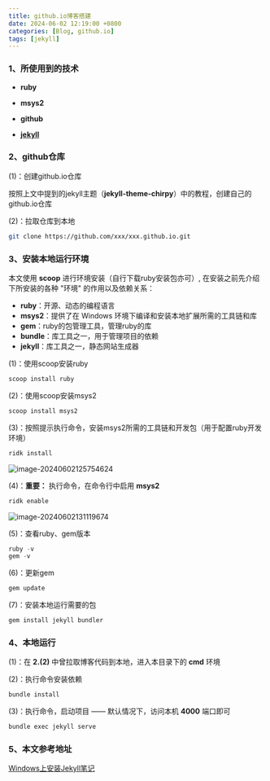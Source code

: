 ```yaml
---
title: github.io博客搭建
date: 2024-06-02 12:19:00 +0800
categories: [Blog, github.io]
tags: [jekyll]
---
```




### 1、所使用到的技术

* **ruby**

* **msys2**

* **github**

* **[jekyll](https://github.com/cotes2020/jekyll-theme-chirpy)**

  

### 2、github仓库

(1)：创建github.io仓库

​	按照上文中提到的jekyll主题（**jekyll-theme-chirpy**）中的教程，创建自己的github.io仓库

(2)：拉取仓库到本地

```bash
git clone https://github.com/xxx/xxx.github.io.git
```



### 3、安装本地运行环境

本文使用 **scoop** 进行环境安装（自行下载ruby安装包亦可）,
在安装之前先介绍下所安装的各种 "环境" 的作用以及依赖关系：

* **ruby**：开源、动态的编程语言
* **msys2**：提供了在 Windows 环境下编译和安装本地扩展所需的工具链和库
* **gem**：ruby的包管理工具，管理ruby的库
* **bundle**：库工具之一，用于管理项目的依赖
* **jekyll**：库工具之一，静态网站生成器

(1)：使用scoop安装ruby

```powershell
scoop install ruby 
```

(2)：使用scoop安装msys2

```powershell
scoop install msys2
```

(3)：按照提示执行命令，安装msys2所需的工具链和开发包（用于配置ruby开发环境）

```powershell
ridk install 
```

![image-20240602125754624](https://s2.loli.net/2024/06/02/D4PReL1imvrhTsf.png)  

(4)：**重要：** 执行命令，在命令行中启用 **msys2**

```powershell
ridk enable
```

![image-20240602131119674](https://s2.loli.net/2024/06/02/gJGDub3HVE1lMBi.png) 

(5)：查看ruby、gem版本

```powershell
ruby -v
gem -v
```

(6)：更新gem

```powershell
gem update 
```

(7)：安装本地运行需要的包

```powershell
gem install jekyll bundler
```



### 4、本地运行

(1)：在 **2.(2)** 中曾拉取博客代码到本地，进入本目录下的 **cmd** 环境



(2)：执行命令安装依赖

```powershell
bundle install
```

(3)：执行命令，启动项目 —— 默认情况下，访问本机 **4000** 端口即可

```powershell
bundle exec jekyll serve
```





### 5、本文参考地址

[Windows上安装Jekyll笔记](https://1px.run/jekyll/windows/)

